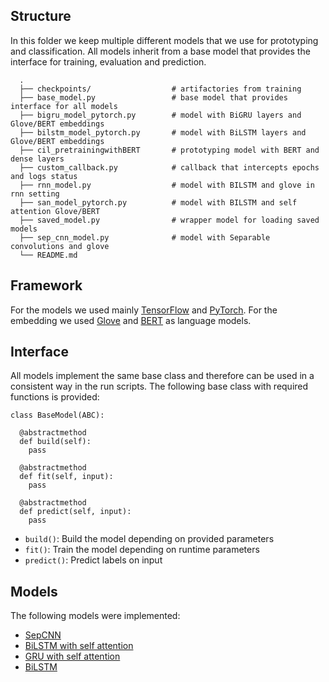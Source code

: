 ## Structure

In this folder we keep multiple different models that we use for prototyping and classification. All models inherit from a base model that provides the interface for training, evaluation and prediction.

```
  .
  ├── checkpoints/                  # artifactories from training
  ├── base_model.py                 # base model that provides interface for all models
  ├── bigru_model_pytorch.py        # model with BiGRU layers and Glove/BERT embeddings
  ├── bilstm_model_pytorch.py       # model with BiLSTM layers and Glove/BERT embeddings
  ├── cil_pretrainingwithBERT       # prototyping model with BERT and dense layers
  ├── custom_callback.py            # callback that intercepts epochs and logs status
  ├── rnn_model.py                  # model with BILSTM and glove in rnn setting
  ├── san_model_pytorch.py          # model with BILSTM and self attention Glove/BERT
  ├── saved_model.py                # wrapper model for loading saved models
  ├── sep_cnn_model.py              # model with Separable convolutions and glove
  └── README.md
```

## Framework

For the models we used mainly [TensorFlow](https://www.tensorflow.org/api_docs/python/tf?version=nightly) and [PyTorch](https://pytorch.org/docs/stable/index.html). For the embedding we used [Glove](https://nlp.stanford.edu/projects/glove/) and [BERT](https://github.com/google-research/bert) as language models.

## Interface

All models implement the same base class and therefore can be used in a consistent way in the run scripts. The following base class with required functions is provided:

```
class BaseModel(ABC):

  @abstractmethod
  def build(self):
    pass

  @abstractmethod
  def fit(self, input):
    pass

  @abstractmethod
  def predict(self, input):
    pass
```

 - `build()`: Build the model depending on provided parameters
 - `fit()`: Train the model depending on runtime parameters
 - `predict()`: Predict labels on input

## Models

The following models were implemented:

 - [SepCNN](https://arxiv.org/abs/1610.02357) 
 - [BiLSTM with self attention](https://www.aclweb.org/anthology/P16-2034.pdf)
 - [GRU with self attention](https://arxiv.org/pdf/2002.00735.pdf)
 - [BiLSTM](https://colah.github.io/posts/2015-08-Understanding-LSTMs/)